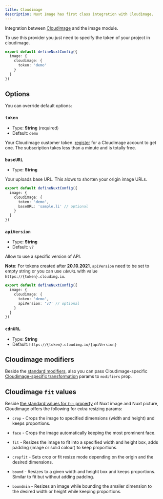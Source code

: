 ```yaml
---
title: Cloudimage
description: Nuxt Image has first class integration with Cloudimage.
---
```


Integration between [Cloudimage](https://www.cloudimage.io/en/home) and the image module.

To use this provider you just need to specify the token of your project in cloudimage.

```ts [nuxt.config.ts]
export default defineNuxtConfig({
  image: {
    cloudimage: {
      token: 'demo'
    }
  }
})
```

## Options

You can override default options:

### `token`

- Type: **String** (required)
- Default: `demo`

Your Cloudimage customer token. [register](https://www.cloudimage.io/en/register_page) for a Cloudimage account to get one. The subscription takes less than a minute and is totally free.

### `baseURL`

- Type: **String**

Your uploads base URL. This alows to shorten your origin image URLs.

```ts [nuxt.config.ts]
export default defineNuxtConfig({
  image: {
    cloudimage: {
      token: 'demo',
      baseURL: 'sample.li' // optional
    }
  }
})
```

### `apiVersion`

- Type: **String**
- Default: `v7`

Allow to use a specific version of API.

**Note:** For tokens created after **20.10.2021**, `apiVersion` need to be set to empty string or you can use `cdnURL` with value `https://{token}.cloudimg.io`.


```ts [nuxt.config.ts]
export default defineNuxtConfig({
  image: {
    cloudimage: {
      token: 'demo',
      apiVersion: 'v7' // optional
    }
  }
})
```

### `cdnURL`

- Type: **String**
- Default: `https://{token}.cloudimg.io/{apiVersion}`

## Cloudimage modifiers

Beside the [standard modifiers](/usage/nuxt-img#modifiers), also you can pass Cloudimage-specific [Cloudimage-specific transformation](https://docs.cloudimage.io/go/cloudimage-documentation-v7/en/introduction) params to `modifiers` prop.

## Cloudimage `fit` values

Beside [the standard values for `fit` property](/usage/nuxt-img#fit) of Nuxt image and Nuxt picture, Cloudimage offers the following for extra resizing params:

* `crop` - Crops the image to specified dimensions (width and height) and keeps proportions.

* `face` - Crops the image automatically keeping the most prominent face.

* `fit` - Resizes the image to fit into a specified width and height box, adds padding (image or solid colour) to keep proportions.

* `cropfit` - Sets crop or fit resize mode depending on the origin and the desired dimensions.

* `bound` - Resizes to a given width and height box and keeps proportions. Similar to fit but without adding padding.

* `boundmin` - Resizes an image while bounding the smaller dimension to the desired width or height while keeping proportions.
